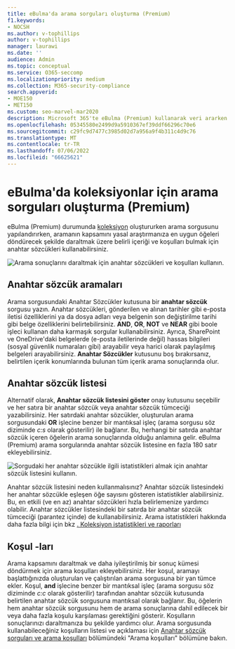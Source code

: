 ```yaml
---
title: eBulma'da arama sorguları oluşturma (Premium)
f1.keywords:
- NOCSH
ms.author: v-tophillips
author: v-tophillips
manager: laurawi
ms.date: ''
audience: Admin
ms.topic: conceptual
ms.service: O365-seccomp
ms.localizationpriority: medium
ms.collection: M365-security-compliance
search.appverid:
- MOE150
- MET150
ms.custom: seo-marvel-mar2020
description: Microsoft 365'te eBulma (Premium) kullanarak veri ararken arama kapsamını daraltmak için anahtar sözcükleri ve koşulları kullanın.
ms.openlocfilehash: 05345580e2499d9a5910367ef39ddf66296c70e6
ms.sourcegitcommit: c29fc9d7477c3985d02d7a956a9f4b311c4d9c76
ms.translationtype: MT
ms.contentlocale: tr-TR
ms.lasthandoff: 07/06/2022
ms.locfileid: "66625621"
---
```

# <a name="build-search-queries-for-collections-in-ediscovery-premium"></a>eBulma'da koleksiyonlar için arama sorguları oluşturma (Premium)

eBulma (Premium) durumunda [koleksiyon](collections-overview.md) oluştururken arama sorgusunu yapılandırırken, aramanın kapsamını yasal araştırmanıza en uygun öğeleri döndürecek şekilde daraltmak üzere belirli içeriği ve koşulları bulmak için anahtar sözcükleri kullanabilirsiniz.

![Arama sonuçlarını daraltmak için anahtar sözcükleri ve koşulları kullanın.](../media/SearchQueryBox.png)

## <a name="keyword-searches"></a>Anahtar sözcük aramaları

Arama sorgusundaki Anahtar Sözcükler kutusuna bir **anahtar sözcük** sorgusu yazın. Anahtar sözcükleri, gönderilen ve alınan tarihler gibi e-posta iletisi özelliklerini ya da dosya adları veya belgenin son değiştirilme tarihi gibi belge özelliklerini belirtebilirsiniz. **AND**, **OR**, **NOT** ve **NEAR** gibi boole işleci kullanan daha karmaşık sorgular kullanabilirsiniz. Ayrıca, SharePoint ve OneDrive'daki belgelerde (e-posta iletilerinde değil) hassas bilgileri (sosyal güvenlik numaraları gibi) arayabilir veya harici olarak paylaşılmış belgeleri arayabilirsiniz. **Anahtar Sözcükler** kutusunu boş bırakırsanız, belirtilen içerik konumlarında bulunan tüm içerik arama sonuçlarında olur.

## <a name="keyword-list"></a>Anahtar sözcük listesi

Alternatif olarak, **Anahtar sözcük listesini göster** onay kutusunu seçebilir ve her satıra bir anahtar sözcük veya anahtar sözcük tümceciği yazabilirsiniz. Her satırdaki anahtar sözcükler, oluşturulan arama sorgusundaki **OR** işlecine benzer bir mantıksal işleç (arama sorgusu söz diziminde *c:s* olarak gösterilir) ile bağlanır. Bu, herhangi bir satırda anahtar sözcük içeren öğelerin arama sonuçlarında olduğu anlamına gelir. eBulma (Premium) arama sorgularında anahtar sözcük listesine en fazla 180 satır ekleyebilirsiniz.

![Sorgudaki her anahtar sözcükle ilgili istatistikleri almak için anahtar sözcük listesini kullanın.](../media/KeywordListSearch.png)

Anahtar sözcük listesini neden kullanmalısınız? Anahtar sözcük listesindeki her anahtar sözcükle eşleşen öğe sayısını gösteren istatistikler alabilirsiniz. Bu, en etkili (ve en az) anahtar sözcükleri hızla belirlemenize yardımcı olabilir. Anahtar sözcükler listesindeki bir satırda bir anahtar sözcük tümceciği (parantez içinde) de kullanabilirsiniz. Arama istatistikleri hakkında daha fazla bilgi için bkz [. Koleksiyon istatistikleri ve raporları](collection-statistics-reports.md)

## <a name="conditions"></a>Koşul -ları

Arama kapsamını daraltmak ve daha iyileştirilmiş bir sonuç kümesi döndürmek için arama koşulları ekleyebilirsiniz. Her koşul, aramayı başlattığınızda oluşturulan ve çalıştırılan arama sorgusuna bir yan tümce ekler. Koşul, **and** işlecine benzer bir mantıksal işleç (arama sorgusu söz diziminde *c:c* olarak gösterilir) tarafından anahtar sözcük kutusunda belirtilen anahtar sözcük sorgusuna mantıksal olarak bağlanır. Bu, öğelerin hem anahtar sözcük sorgusunu hem de arama sonuçlarına dahil edilecek bir veya daha fazla koşulu karşılaması gerektiğini gösterir. Koşulların sonuçlarınızı daraltmanıza bu şekilde yardımcı olur. Arama sorgusunda kullanabileceğiniz koşulların listesi ve açıklaması için [Anahtar sözcük sorguları ve arama koşulları](keyword-queries-and-search-conditions.md#search-conditions) bölümündeki "Arama koşulları" bölümüne bakın.
